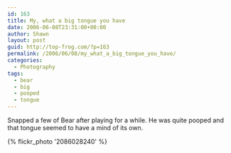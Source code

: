 ```yaml
---
id: 163
title: My, what a big tongue you have
date: 2006-06-08T23:31:00+00:00
author: Shawn
layout: post
guid: http://top-frog.com/?p=163
permalink: /2006/06/08/my_what_a_big_tongue_you_have/
categories:
  - Photography
tags:
  - bear
  - big
  - pooped
  - tongue
---
```

Snapped a few of Bear after playing for a while. He was quite pooped and that tongue seemed to have a mind of its own.



{% flickr_photo '2086028240' %}
